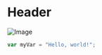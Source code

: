 # Header

![Image](https://octodex.github.com/images/yaktocat.png) 


``` javascript
var myVar = "Hello, world!";
```
